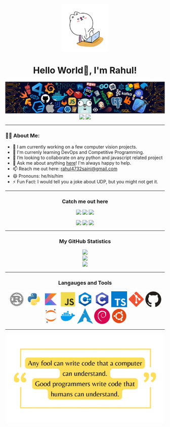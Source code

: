 <div align=center><img src="assets/GIF/coding.gif" width=150></div>

<h1 align=center>Hello World👋, I'm Rahul!</h1>

<img src="assets/WEBP/header.webp">

<div align=center>
<img src="https://komarev.com/ghpvc/?username=rahul4732saini">
<img src="https://img.shields.io/github/followers/rahul4732saini?style=social">
</div>

---

<h3>👨‍💻 About Me:</h3>

- 🔭 I am currently working on a few computer vision projects.
- 🌱 I'm currenly learning DevOps and Competitive Programming.
- 👯 I’m looking to collaborate on any python and javascript related project
- 💬 Ask me about anything [here](https://github.com/rahul4732saini/rahul4732saini/issues/1)! I'm always happy to help.
- 📫 Reach me out here: [rahul4732saini@gmail.com](https://mail.google.com/mail/?view=cm&to=rahul4732siani@gmail.com)
- 😄 Pronouns: he/his/him
- ⚡ Fun Fact: I would tell you a joke about UDP, but you might not get it.

---

<h3 align=center>Catch me out here</h3>
<div align=center>
<a href="https://stackoverflow.com/users/24300304/rahul4732saini"><img src="https://img.shields.io/badge/Stack_Overflow-FE7A16?style=for-the-badge&logo=stack-overflow&logoColor=white"></a>
<a href="https://www.x.com/rahulsaini4732"><img src="https://img.shields.io/badge/X-000000?style=for-the-badge&logo=x&logoColor=white"></a>
<a href="https://www.linkedin.com/in/rahul-saini-9191a5286/"><img src="https://img.shields.io/badge/LinkedIn-0077B5?style=for-the-badge&logo=linkedin&logoColor=white"></a>

<a href="https://leetcode.com/u/rahulsaini4732/"><img src="https://img.shields.io/badge/-LeetCode-FFA116?style=for-the-badge&logo=LeetCode&logoColor=black"></a>
<a href="https://www.hackerrank.com/profile/rahul4732saini"><img src="https://img.shields.io/badge/-Hackerrank-2EC866?style=for-the-badge&logo=HackerRank&logoColor=white"></a>
<a href="https://www.codewars.com/users/rahul4732saini"><img src="https://img.shields.io/badge/Codewars-B1361E?style=for-the-badge&logo=Codewars&logoColor=white"></a>

</div>

---

<h3 align=center>My GitHub Statistics</h3>

<div align=center>
<img src="https://github-readme-streak-stats.herokuapp.com/?user=rahul4732saini&theme=dark&hide_border=false"><br>
<img src="https://github-readme-stats.vercel.app/api?username=rahul4732saini&theme=dark&show_icons=true&hide_border=false&count_private=false"><br>
<img src="https://github-readme-stats.vercel.app/api/top-langs/?username=rahul4732saini&theme=dark&show_icons=true&hide_border=false&layout=compact">

---

<h3>Langauges and Tools</h3>

<img src="assets/PNG/rust.png" width=50>
<img src="assets/PNG/python.png" width=50>
<img src="assets/PNG/kotlin.png" width=50>
<img src="assets/PNG/js.png" width=50>
<img src="assets/PNG/cpp.png" width=50> 
<img src="assets/PNG/c.png" width=50>
<img src="assets/PNG/ts.png" width=50>

<img src="assets/PNG/git.png" width=50>
<img src="assets/PNG/github.png" width=50>
<img src="assets/PNG/jupyter.png" width=50>
<img src="assets/PNG/docker.png" width=50>

<img src="assets/PNG/arch.png" width=50>
<img src="assets/PNG/debian.png" width=50>
<img src="assets/PNG/ubuntu.png" width=50>

---

<img src="assets/PNG/quote.png" width=500>

</div>
